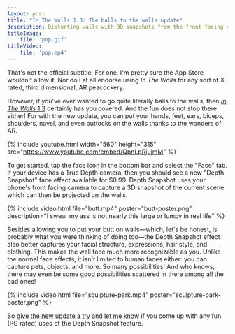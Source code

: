 ```yaml
---
layout: post
title: "In The Walls 1.3: The balls to the walls update"
description: Distorting walls with 3D snapshots from the front facing camera.
titleImage:
    file: 'pop.gif'
titleVideo:
    file: 'pop.mp4'
---
```


That's not the official subtitle. For one, I'm pretty sure the App Store wouldn't allow it. Nor do I at all endorse using *In The Walls* for any sort of X-rated, third dimensional, AR peacockery.

However, if you've ever wanted to go quite literally balls to the walls, then [*In The Walls* 1.3][app] certainly has you covered. And the fun does not stop there either! <!-- Here, a less mature person might have used the transition, "it goes far deeper than balls too". Thankfully, dear html reader, I am not such a person --> For with the new update, you can put your hands, feet, ears, biceps, shoulders, navel, and even buttocks on the walls thanks to the wonders of AR.

{% include youtube.html width="560" height="315" src="https://www.youtube.com/embed/QpnLpRjujmM" %}

To get started, tap the face icon in the bottom bar and select the "Face" tab. If your device has a True Depth camera, then you should see a new "Depth Snapshot" face effect available for $0.99. Depth Snapshot uses your phone's front facing camera to capture a 3D snapshot of the current scene which can then be projected on the walls.

{% include video.html file="butt.mp4" poster="butt-poster.png" description="I swear my ass is not nearly this large or lumpy in real life" %}

Besides allowing you to put your butt on walls—which, let's be honest, is probably what you were thinking of doing too—the Depth Snapshot effect also better captures your facial structure, expressions, hair style, and clothing. This makes the wall face much more recognizable as you. Unlike the normal face effects, it isn't limited to human faces either: you can capture pets, objects, and more. So many possibilities! And who knows, there may even be some good possibilities scattered in there among all the bad ones!

<!-- Now we just need to raise enough money to get Kim in on this wall anatomy action (and no, not Kim Dot Com, although, come to think of it, Mr. Com certainly would offer a whole mot more bang for the buck...) -->

{% include video.html file="sculpture-park.mp4" poster="sculpture-park-poster.png" %}

So [give the new update a try][app] and [let me know](https://twitter.com/mattbierner) if you come up with any fun (PG rated) uses of the Depth Snapshot feature. 

[app]: https://apps.apple.com/us/app/id1522257130 